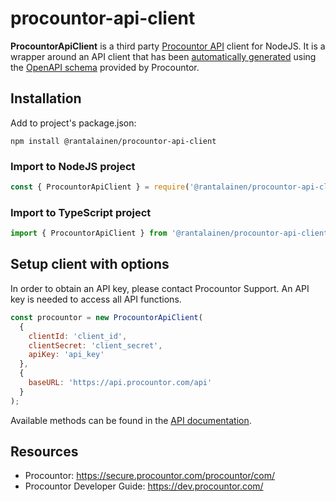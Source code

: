 # procountor-api-client

**ProcountorApiClient** is a third party [Procountor API](https://dev.procountor.com/api-reference/) client for NodeJS. It is a wrapper around an API client that has been [automatically generated](https://www.npmjs.com/package/swagger-typescript-api) using the [OpenAPI schema](https://api-test.procountor.com/api/openapi.json) provided by Procountor.

## Installation

Add to project's package.json:

```
npm install @rantalainen/procountor-api-client
```

### Import to NodeJS project

```javascript
const { ProcountorApiClient } = require('@rantalainen/procountor-api-client');
```

### Import to TypeScript project

```javascript
import { ProcountorApiClient } from '@rantalainen/procountor-api-client';
```

## Setup client with options

In order to obtain an API key, please contact Procountor Support. An API key is needed to access all API functions.

```javascript
const procountor = new ProcountorApiClient(
  {
    clientId: 'client_id',
    clientSecret: 'client_secret',
    apiKey: 'api_key'
  },
  {
    baseURL: 'https://api.procountor.com/api'
  }
);
```

Available methods can be found in the [API documentation](https://procountor.com/docs/).

## Resources

- Procountor: https://secure.procountor.com/procountor/com/
- Procountor Developer Guide: https://dev.procountor.com/

